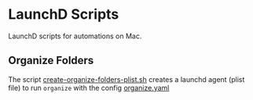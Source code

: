 # LaunchD Scripts

LaunchD scripts for automations on Mac.

## Organize Folders

The script [create-organize-folders-plist.sh](create-organize-folders-plist.sh) creates a launchd agent (plist file) to run `organize` with the config [organize.yaml](../organize.yaml)
